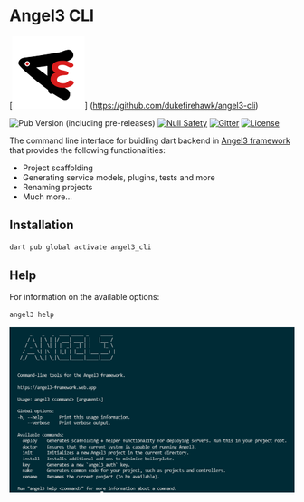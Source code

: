 # Angel3 CLI

[![Angel3 Logo](angel3_logo.png)] (https://github.com/dukefirehawk/angel3-cli)

![Pub Version (including pre-releases)](https://img.shields.io/pub/v/angel3_cli?include_prereleases)
[![Null Safety](https://img.shields.io/badge/null-safety-brightgreen)](https://dart.dev/null-safety)
[![Gitter](https://img.shields.io/gitter/room/angel_dart/discussion)](https://gitter.im/angel_dart/discussion)
[![License](https://img.shields.io/github/license/dukefirehawk/angel3-cli)](https://github.com/dukefirehawk/angel3-cli/blob/master/LICENSE)

The command line interface for buidling dart backend in [Angel3 framework](https://pub.dev/packages/angel3_framework) that provides the following functionalities:

* Project scaffolding
* Generating service models, plugins, tests and more
* Renaming projects
* Much more...

## Installation

```bash
dart pub global activate angel3_cli
```

## Help

For information on the available options:

```bash
angel3 help
```

[![Screenshot of Terminal](screenshots/angel3-screenshot.png)](https://github.com/dukefirehawk/angel3-cli)
